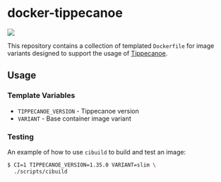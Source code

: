 # docker-tippecanoe

![](https://github.com/azavea/docker-tippecanoe/workflows/CI/badge.svg)

This repository contains a collection of templated `Dockerfile` for image variants designed to support the usage of [Tippecanoe](https://github.com/mapbox/tippecanoe).

## Usage

### Template Variables

- `TIPPECANOE_VERSION` - Tippecanoe version
- `VARIANT` - Base container image variant

### Testing

An example of how to use `cibuild` to build and test an image:

```bash
$ CI=1 TIPPECANOE_VERSION=1.35.0 VARIANT=slim \
  ./scripts/cibuild
```
